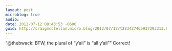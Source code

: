 ```yaml
---
layout: post
microblog: true
audio: 
date: 2012-07-12 08:43:53 -0600
guid: http://craigmcclellan.micro.blog/2012/07/12/t223427465937293313.html
---
```

“@thebwack: BTW, the plural of “y’all” is “all y’all”” Correct!
